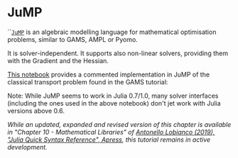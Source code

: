 # JuMP

\`\`[`JuMP`](https://github.com/JuliaOpt/JuMP.jl) is an algebraic modelling language for mathematical optimisation problems, similar to GAMS, AMPL or Pyomo.

It is solver-independent. It supports also non-linear solvers, providing them with the Gradient and the Hessian.

[This notebook](http://nbviewer.jupyter.org/github/sylvaticus/juliatutorial/blob/master/assets/JuMP.ipynb) provides a commented implementation in JuMP of the classical transport problem found in the GAMS tutorial:

Note: While JuMP seems to work in Julia 0.7/1.0, many solver interfaces \(including the ones used in the above notebook\) don't jet work with Julia versions above 0.6.

_While an updated, expanded and revised version of this chapter is available in "Chapter 10 - Mathematical Libraries" of [Antonello Lobianco (2019), "Julia Quick Syntax Reference", Apress](https://julia-book.com), this tutorial remains in active development._
